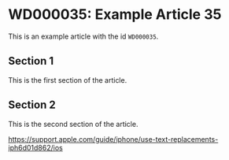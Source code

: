 # WD000035: Example Article 35

This is an example article with the id `WD000035`.

## Section 1

This is the first section of the article.

## Section 2

This is the second section of the article.

https://support.apple.com/guide/iphone/use-text-replacements-iph6d01d862/ios
